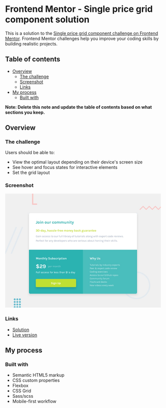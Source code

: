 # Frontend Mentor - Single price grid component solution

This is a solution to the [Single price grid component challenge on Frontend Mentor](https://www.frontendmentor.io/challenges/single-price-grid-component-5ce41129d0ff452fec5abbbc). Frontend Mentor challenges help you improve your coding skills by building realistic projects.

## Table of contents

- [Overview](#overview)
  - [The challenge](#the-challenge)
  - [Screenshot](#screenshot)
  - [Links](#links)
- [My process](#my-process)
  - [Built with](#built-with)

**Note: Delete this note and update the table of contents based on what sections you keep.**

## Overview

### The challenge

Users should be able to:

- View the optimal layout depending on their device's screen size
- See hover and focus states for interactive elements
- Set the grid layout

### Screenshot

![screenshot of my solution](./design/desktop-preview.jpg)

### Links

- [Solution](https://github.com/mahdipratama/single-price-grid-component-master)
- [Live version](https://silly-kheer-f99c67.netlify.app/)

## My process

### Built with

- Semantic HTML5 markup
- CSS custom properties
- Flexbox
- CSS Grid
- Sass/scss
- Mobile-first workflow

